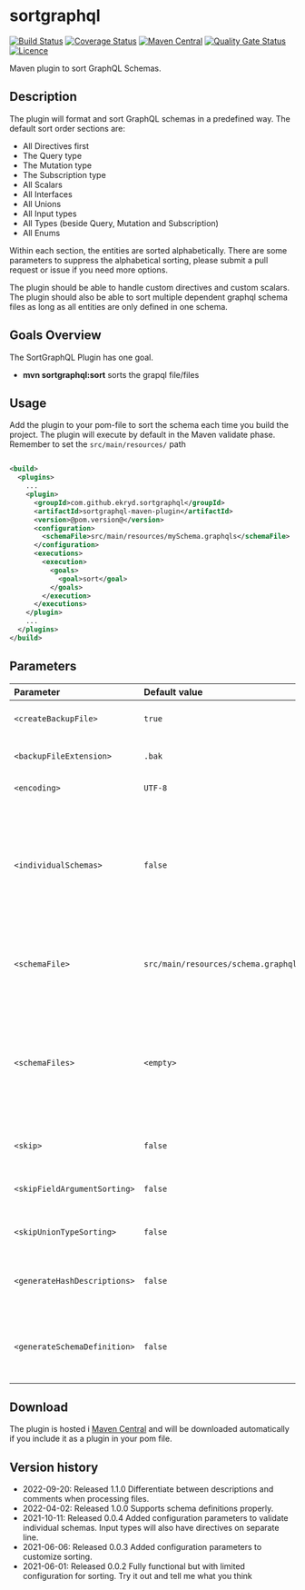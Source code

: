 # sortgraphql

[![Build Status](https://circleci.com/gh/Ekryd/sortgraphql.svg?style=svg)](https://app.circleci.com/pipelines/github/Ekryd/sortgraphql)
[![Coverage Status](https://coveralls.io/repos/github/Ekryd/sortgraphql/badge.svg?branch=master)](https://coveralls.io/github/Ekryd/sortgraphql?branch=master)
[![Maven Central](https://maven-badges.herokuapp.com/maven-central/com.github.ekryd.sortgraphql/sortgraphql-maven-plugin/badge.svg)](https://maven-badges.herokuapp.com/maven-central/com.github.ekryd.sortgraphql/sortgraphql-maven-plugin)
[![Quality Gate Status](https://sonarcloud.io/api/project_badges/measure?project=Ekryd_sortgraphql&metric=alert_status)](https://sonarcloud.io/dashboard?id=Ekryd_sortgraphql)
[![Licence](https://img.shields.io/github/license/Ekryd/sortgraphql?color=success)](https://github.com/Ekryd/sortgraphql/blob/master/LICENSE.md)

Maven plugin to sort GraphQL Schemas.

## Description ##

The plugin will format and sort GraphQL schemas in a predefined way. The default sort order sections are:

* All Directives first
* The Query type
* The Mutation type
* The Subscription type
* All Scalars
* All Interfaces
* All Unions
* All Input types
* All Types (beside Query, Mutation and Subscription)
* All Enums

Within each section, the entities are sorted alphabetically. There are some parameters to suppress the alphabetical
sorting, please submit a pull request or issue if you need more options.

The plugin should be able to handle custom directives and custom scalars. The plugin should also be able to sort
multiple dependent graphql schema files as long as all entities are only defined in one schema.

## Goals Overview ##

The SortGraphQL Plugin has one goal.

* **mvn sortgraphql:sort** sorts the grapql file/files

## Usage ##

Add the plugin to your pom-file to sort the schema each time you build the project. The plugin will execute by default
in the Maven validate phase. Remember to set the `src/main/resources/` path

```xml

<build>
  <plugins>
    ...
    <plugin>
      <groupId>com.github.ekryd.sortgraphql</groupId>
      <artifactId>sortgraphql-maven-plugin</artifactId>
      <version>@pom.version@</version>
      <configuration>
        <schemaFile>src/main/resources/mySchema.graphqls</schemaFile>
      </configuration>
      <executions>
        <execution>
          <goals>
            <goal>sort</goal>
          </goals>
        </execution>
      </executions>
    </plugin>
    ...
  </plugins>
</build>

```

## Parameters ##

| **Parameter** | **Default value** | **Description** | **Example**
|:------------------------|:-----------------------------|:------------------|:----------------|
|`<createBackupFile>`| `true` | Should a backup copy be created for the sorted schema. | `<createBackupFile>false</createBackupFile>` |
|`<backupFileExtension>`| `.bak` | Name of the file extension for the backup file. | `<backupFileExtension>.temp</backupFileExtension>` |
|`<encoding>`| `UTF-8` | Encoding for the files. | `<encoding>ASCII</encoding>` |
|`<individualSchemas>`| `false` | By default, if multiple schema files are specified in schema files, then those schemas will be merged together during validation. This flag specifies that each schema should be validated individually. |`-Dsortgraphql.individualSchemas=true` <br><br> `<individualSchemas>true</individualSchemas>` |
|`<schemaFile>`| `src/main/resources/schema.graphqls` | Location of the schema file. Remember to set the `src/main/resources/` path. |`-Dsortgraphql.schemaFile="src/main/resources/main.graphqls"` <br><br> `<schemaFile>src/main/resources/main.graphqls</schemaFile>` |
|`<schemaFiles>`| `<empty>` | Location of multiple graphql schema file that should be sorted. Overrides parameter schemaFile. The schema files can reference each other, but shared definitions are not allowed. | <pre lang="xml">&lt;schemaFiles&gt;<br>  &lt;schemaFile&gt;src/main/resources/queries.graphqls&lt;/schemaFile&gt; <br>  &lt;schemaFile&gt;src/main/resources/mutations.graphqls&lt;/schemaFile&gt;<br>&lt;/schemaFiles&gt;</pre> | 
|`<skip>`| `false` | Set this to 'true' to bypass SortGraphQL plugin. | `-Dsortgraphql.skip=true` <br><br> `<skip>true</skip>` |
|`<skipFieldArgumentSorting>`| `false` | Set this to 'true' to skip sorting the arguments for a field in a type. | `<skipFieldArgumentSorting>true</skipFieldArgumentSorting>` |
|`<skipUnionTypeSorting>`| `false` | Set this to 'true' to skip sorting the types in a union. | `<skipUnionTypeSorting>true</skipUnionTypeSorting>` |
|`<generateHashDescriptions>`| `false` | Use hash sign for descriptions, instead of keeping string literals (with quote character). | `<generateHashDescriptions>true</generateHashDescriptions>` |
|`<generateSchemaDefinition>`| `false` | Generate the 'schema' definition element at the top of the schema, when generating the sorted schema file. | `<generateSchemaDefinition>true</generateSchemaDefinition>` |

## Download ##
The plugin is hosted i [Maven Central](https://mvnrepository.com/artifact/com.github.ekryd.sortgraphql/sortgraphql-maven-plugin) and will be downloaded automatically if you include it as a plugin in your pom file.

## Version history ##

* 2022-09-20: Released 1.1.0 Differentiate between descriptions and comments when processing files. 
* 2022-04-02: Released 1.0.0 Supports schema definitions properly. 
* 2021-10-11: Released 0.0.4 Added configuration parameters to validate individual schemas. Input types will also have directives on separate line. 
* 2021-06-06: Released 0.0.3 Added configuration parameters to customize sorting. 
* 2021-06-01: Released 0.0.2 Fully functional but with limited configuration for sorting. Try it out and tell me what you think
